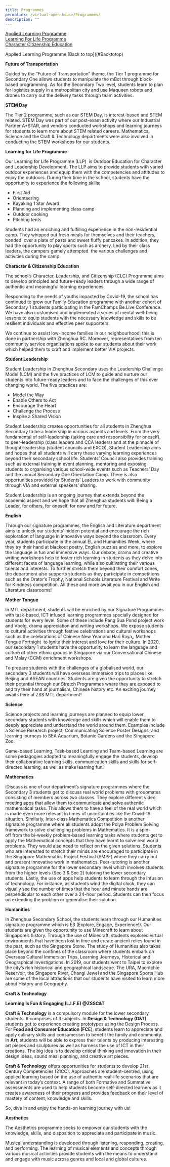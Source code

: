 ```yaml
---
title: Programmes
permalink: /virtual-open-house/Programmes/
description: ""
---
```

<a name="Backtotop"></a>

[Applied Learning Programme](#AppliedLearningProgramme)  
[Learning For Life Programme](#LearningforLifeProgramme)  
[Character Citizenship Education](#CharacterCitizenshipEducation)


<a name="AppliedLearningProgramme"></a>Applied Learning Programme  [Back to top]((#Backtotop)

**Future of Transportation**

Guided by the “Future of Transportation” theme, the Tier 1 programme for Secondary One allows students to manipulate the mBot through block-based programming. As for the Secondary Two level, students learn to plan for logistics supply in a metropolitan city and use Maqueen robots and drones to carry out the delivery tasks through team activities. 

**STEM Day** 

The Tier 2 programme, such as our STEM Day, is interest-based and STEM related. STEM Day was part of our post-exam activity where our Industrial Partner A\*STAR, and vendors conducted workshops and learning journeys for students to learn more about STEM related careers. Mathematics, Science and the Craft & Technology departments were also involved in conducting the STEM workshops for our students.

**Learning for Life Programme** 

Our Learning for Life Programme (LLP)  is Outdoor Education for Character and Leadership Development. The LLP aims to provide students with varied outdoor experiences and equip them with the competencies and attitudes to enjoy the outdoors. During their time in the school, students have the opportunity to experience the following skills:

*   First Aid 
*   Orienteering 
*   Kayaking 1 Star Award
*   Planning and implementing class camp
*   Outdoor cooking
*   Pitching tents 

Students had an enriching and fulfilling experience in the non-residential camp. They whipped out fresh meals for themselves and their teachers, bonded  over a plate of pasta and sweet fluffy pancakes. In addition, they had the opportunity to play sports such as archery. Led by their class leaders, the campers gamely attempted  the various challenges and activities during the camp.

**Character & Citizenship Education** 

The school’s Character, Leadership, and Citizenship (CLC) Programme aims to develop principled and future-ready leaders through a wide range of authentic and meaningful learning experiences.

Responding to the needs of youths impacted by Covid-19, the school has continued to grow our Family Education programme with another cohort of Secondary 1 students participating in the FamChamps Be.Live Conference. We have also customised and implemented a series of mental well-being lessons to equip students with the necessary knowledge and skills to be resilient individuals and effective peer supporters. 

We continue to assist low-income families in our neighbourhood; this is done in partnership with Zhenghua RC. Moreover, representatives from ten community service organisations spoke to our students about their work which helped them to craft and implement better VIA projects.

**Student Leadership**

Student Leadership in Zhenghua Secondary uses the Leadership Challenge Model (LCM) and the five practices of LCM to guide and nurture our students into future-ready leaders and to face the challenges of this ever changing world. The five practices are:

*   Model the Way
*   Enable Others to Act
*   Encourage the Heart
*   Challenge the Process
*   Inspire a Shared Vision

Student Leadership creates opportunities for all students in Zhenghua Secondary to be a leadership in various aspects and levels. From the very fundamental of self-leadership (taking care and responsibility for oneself), to peer-leadership (class leaders and CCA leaders) and at the pinnacle of thought-leadership (student councils and EXCO), Student Leadership aims and hopes that all students will carry these varying learning experiences beyond their secondary school life. Students’ Council also provides training such as external training in event planning, mentoring and exposing students to organising various school-wide events such as Teachers’ Day and the annual Secondary One Orientation Camp. There is also opportunities provided for Students’ Leaders to work with community through VIA and external speakers’ sharing.

Student Leadership is an ongoing journey that extends beyond the academic aspect and we hope that all Zhenghua students will: Being a Leader, for others, for oneself, for now and for future.

**English** 

Through our signature programmes, the English and Literature department aims to unlock our students’ hidden potential and encourage the rich exploration of language in innovative ways beyond the classroom. Every year, students participate in the annual EL and Humanities Week, where they try their hand at blackout poetry, English puzzles and more, to explore the language in fun and immersive ways. Our debate, drama and creative writing workshops help to foster rich learning in students as they delve into different facets of language learning, while also cultivating their various talents and interests. To further stretch them beyond their comfort zones, the department also supports students as they participate in competitions such as the Orator’s Trophy, National Schools Literature Festival and Write for Kindness competition. All these and more await you in our English and Literature classrooms!

**Mother Tongue** 

In MTL department, students will be enriched by our Signature Programmes with task-based, ICT infused learning programmes specially designed for students for every level. Some of these include Pang Sua Pond project work and Vbolg, drama appreciation and writing workshops. We expose students to cultural activities through festive celebrations and cultural workshops such as the celebrations of Chinese New Year and Hari Raya,, Mother Tongue Fortnight  to ignite their interest and love for their culture. In 2020, our secondary 1 students have the opportunity to learn the language and culture of other ethnic groups in SIngapore via our Conversational Chinese and Malay (CCM) enrichment workshops. 

To prepare students with the challenges of a globalised world, our secondary 3 students will have overseas immersion trips to places like Beijing and ASEAN countries. Students are given the opportunity to stretch their potential through our Stretch Programmes where they are exposed to and try their hand at journalism, Chinese history etc. An exciting journey awaits here at ZSS MTL department!

**Science** 

Science projects and learning journeys are planned to equip lower secondary students with knowledge and skills which will enable them to deeply appreciate and understand the world around them. Examples include a Science Research project, Communicating Science Poster Designs, and learning journeys to SEA Aquarium, Botanic Gardens and the Singapore Zoo.

Game-based Learning, Task-based Learning and Team-based Learning are some pedagogies adopted to meaningfully engage the students, develop their collaborative learning skills, communication skills and skills for self-directed learning, as well as make learning fun!

**Mathematics** 

iDiscuss is one of our department’s signature programmes where the Secondary 3 students get to discuss real world problems with groupmates consisting of members across two classes. They explore different video meeting apps that allow them to communicate and solve authentic mathematical tasks. This allows them to have a feel of the real world which is made even more relevant in times of uncertainties like the Covid-19 situation. Similarly, Inter-class Mathematics Competition is another signature programme where all students adopt the Polya Problem Solving framework to solve challenging problems in Mathematics. It is a spin-off from the bi-weekly problem-based learning tasks where students get to apply the Mathematical concepts that they have learnt to solve real world problems. They would also need to reflect on the given solutions. Students who are interested to stretch their minds are encouraged to participate in the Singapore Mathematics Project Festival (SMPF) where they carry out and present innovative work in mathematics. Peer-tutoring is another signature programme for the lower secondary level which involves students from the higher levels (Sec 3 & Sec 2) tutoring the lower secondary students. Lastly, the use of apps help students to learn through the infusion of technology. For instance, as students wind the digital clock, they can visually see the number of times that the hour and minute hands are perpendicular to each other over a 24-hour period. Students can then focus on extending the problem or generalise their solution.

**Humanities** 

In Zhenghua Secondary School, the students learn through our Humanities signature programme which is E3 (Explore, Engage, Experience!). Our students are given the opportunity to use Minecraft to learn about Singapore’s history. Through the use of Minecraft, students explored virtual environments that have been lost in time and create ancient relics found in the past, such as the Singapore Stone. The study of Humanities also takes place beyond the confines of the classroom where students embark on Overseas Cultural Immersion Trips, Learning Journeys, Historical and Geographical Investigations. In 2019, our students went to Taipei to explore the city’s rich historical and geographical landscape. The URA, Macritchie Reservoir, the Singapore River, Changi Jewel and the Singapore Sports Hub are some of the local attractions that our students have visited to learn more about History and Geography.

**Craft & Technology** 

**Learning Is Fun & Engaging (L.I.F.E) @ZSSC&T**

**Craft & Technology** is a compulsory module for the lower secondary students. It comprises of 3 subjects. In **Design & Technology (D&T)**, students get to experience creating prototypes using the Design Process. For **Food and Consumer Education (FCE**), students learn to appreciate and apply culinary skills and consumerism to benefit the family and community. In **Art**, students will be able to express their talents by producing interesting art pieces and sculptures as well as harness the use of ICT in their creations. The big idea is to develop critical thinking and innovation in their design ideas, sound meal planning, and creative art pieces.

**Craft & Technology** offers opportunities for students to develop 21st Century Competencies (21CC). Approaches are student-centred, using applied learning based on the use of authentic real-life scenarios that are relevant in today’s context. A range of both Formative and Summative assessments are used to help students become self-directed learners as it creates awareness of their progress and provides feedback on their level of mastery of content, knowledge and skills.

So, dive in and enjoy the hands-on learning journey with us!

**Aesthetics** 

The Aesthetics programme seeks to empower our students with the knowledge, skills, and disposition to appreciate and participate in music. 

Musical understanding is developed through listening, responding, creating, and performing. The learning of musical elements and concepts through various musical activities provide students with the means to understand and engage with music across genres and local and global cultures.